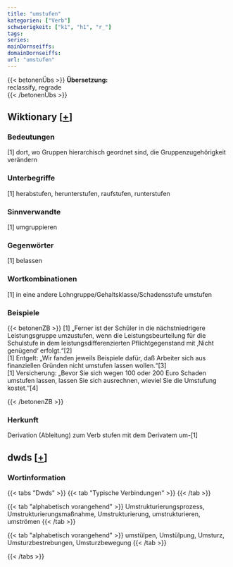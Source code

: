 ```yaml
---
title: "umstufen"
kategorien: ["Verb"]
schwierigkeit: ["k1", "h1", "r_"]
tags:
series:
mainDornseiffs:
domainDornseiffs:
url: "umstufen"
---
```


{{< betonenÜbs >}}
**Übersetzung:**  
reclassify, regrade  
{{< /betonenÜbs >}}

## Wiktionary [[+](https://de.wiktionary.org/wiki/umstufen)]

### Bedeutungen
[1] dort, wo Gruppen hierarchisch geordnet sind, die Gruppenzugehörigkeit verändern  

### Unterbegriffe
[1] herabstufen, herunterstufen, raufstufen, runterstufen  

### Sinnverwandte
[1] umgruppieren  

### Gegenwörter
[1] belassen  

### Wortkombinationen
[1] in eine andere Lohngruppe/Gehaltsklasse/Schadensstufe umstufen  

### Beispiele
{{< betonenZB >}}
[1] „Ferner ist der Schüler in die nächstniedrigere Leistungsgruppe umzustufen, wenn die Leistungsbeurteilung für die Schulstufe in dem leistungsdifferenzierten Pflichtgegenstand mit ‚Nicht genügend‘ erfolgt.“[2]  
[1] Entgelt: „Wir fanden jeweils Beispiele dafür, daß Arbeiter sich aus finanziellen Gründen nicht umstufen lassen wollen.“[3]  
[1] Versicherung: „Bevor Sie sich wegen 100 oder 200 Euro Schaden umstufen lassen, lassen Sie sich ausrechnen, wieviel Sie die Umstufung kostet.“[4]  

{{< /betonenZB >}}
### Herkunft
Derivation (Ableitung) zum Verb stufen mit dem Derivatem um-[1]  



## dwds [[+](https://www.dwds.de/wb/umstufen)]

### Wortinformation
{{< tabs "Dwds" >}}
{{< tab "Typische Verbindungen" >}}
{{< /tab >}}

{{< tab "alphabetisch vorangehend" >}}
Umstrukturierungsprozess, Umstrukturierungsmaßnahme, Umstrukturierung, umstrukturieren, umströmen
{{< /tab >}}

{{< tab "alphabetisch vorangehend" >}}
umstülpen, Umstülpung, Umsturz, Umsturzbestrebungen, Umsturzbewegung
{{< /tab >}}

{{< /tabs >}}

